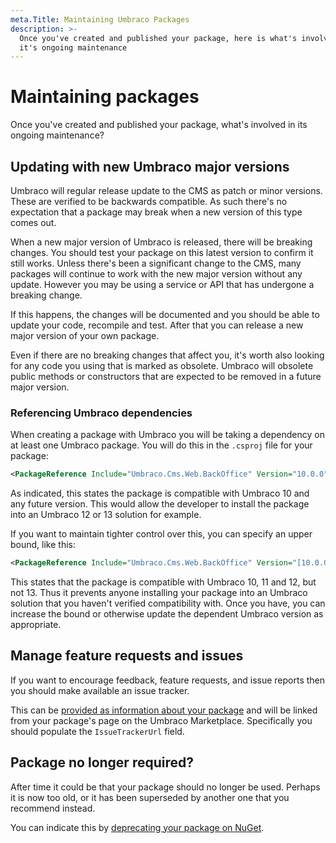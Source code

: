 ```yaml
---
meta.Title: Maintaining Umbraco Packages
description: >-
  Once you've created and published your package, here is what's involved in
  it's ongoing maintenance
---
```


# Maintaining packages

Once you've created and published your package, what's involved in its ongoing maintenance?

## Updating with new Umbraco major versions

Umbraco will regular release update to the CMS as patch or minor versions. These are verified to be backwards compatible. As such there's no expectation that a package may break when a new version of this type comes out.

When a new major version of Umbraco is released, there will be breaking changes. You should test your package on this latest version to confirm it still works. Unless there's been a significant change to the CMS, many packages will continue to work with the new major version without any update. However you may be using a service or API that has undergone a breaking change.

If this happens, the changes will be documented and you should be able to update your code, recompile and test. After that you can release a new major version of your own package.

Even if there are no breaking changes that affect you, it's worth also looking for any code you using that is marked as obsolete. Umbraco will obsolete public methods or constructors that are expected to be removed in a future major version.

### Referencing Umbraco dependencies

When creating a package with Umbraco you will be taking a dependency on at least one Umbraco package. You will do this in the `.csproj` file for your package:

```xml
<PackageReference Include="Umbraco.Cms.Web.BackOffice" Version="10.0.0" />
```

As indicated, this states the package is compatible with Umbraco 10 and any future version. This would allow the developer to install the package into an Umbraco 12 or 13 solution for example.

If you want to maintain tighter control over this, you can specify an upper bound, like this:

```xml
<PackageReference Include="Umbraco.Cms.Web.BackOffice" Version="[10.0.0, 13)" />
```

This states that the package is compatible with Umbraco 10, 11 and 12, but not 13. Thus it prevents anyone installing your package into an Umbraco solution that you haven't verified compatibility with.  Once you have, you can increase the bound or otherwise update the dependent Umbraco version as appropriate.

## Manage feature requests and issues

If you want to encourage feedback, feature requests, and issue reports then you should make available an issue tracker.

This can be [provided as information about your package](https://docs.umbraco.com/umbraco-dxp/marketplace/listing-your-package) and will be linked from your package's page on the Umbraco Marketplace. Specifically you should populate the `IssueTrackerUrl` field.

## Package no longer required?

After time it could be that your package should no longer be used. Perhaps it is now too old, or it has been superseded by another one that you recommend instead.

You can indicate this by [deprecating your package on NuGet](https://learn.microsoft.com/en-us/nuget/nuget-org/deprecate-packages).

